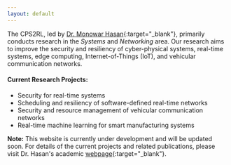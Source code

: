 ```yaml
---
layout: default
---
```




The CPS2RL, led by [Dr. Monowar Hasan](http://monowarhasan.info/){:target="_blank"}, primarily conducts research in the *Systems* and *Networking* area. Our research aims to improve the security and resiliency of cyber-physical systems, real-time systems, edge computing, Internet-of-Things (IoT), and vehicular communication networks.

#### Current Research Projects:

* Security for real-time systems
* Scheduling and  resiliency of software-defined real-time networks
* Security and resource management of vehicular communication networks
* Real-time machine learning for smart manufacturing systems

**Note:** This website is currently under development and will be updated soon. For details of the current projects and related publications, please visit Dr. Hasan's academic [webpage](http://monowarhasan.info/){:target="_blank"}.

